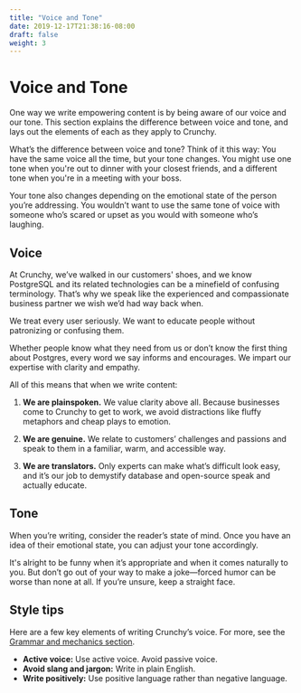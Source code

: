 ```yaml
---
title: "Voice and Tone"
date: 2019-12-17T21:38:16-08:00
draft: false
weight: 3
---
```


# Voice and Tone

One way we write empowering content is by being aware of our voice and our tone. This section explains the difference between voice and tone, and lays out the elements of each as they apply to Crunchy.

What’s the difference between voice and tone? Think of it this way: You have the same voice all the time, but your tone changes. You might use one tone when you're out to dinner with your closest friends, and a different tone when you're in a meeting with your boss.

Your tone also changes depending on the emotional state of the person you’re addressing. You wouldn’t want to use the same tone of voice with someone who’s scared or upset as you would with someone who’s laughing.

## Voice

At Crunchy, we’ve walked in our customers' shoes, and we know PostgreSQL and its related technologies can be a minefield of confusing terminology. That’s why we speak like the experienced and compassionate business partner we wish we’d had way back when.

We treat every user seriously. We want to educate people without patronizing or confusing them.

Whether people know what they need from us or don’t know the first thing about Postgres, every word we say informs and encourages. We impart our expertise with clarity and empathy.

All of this means that when we write content:

1. **We are plainspoken.** We value clarity above all. Because businesses come to Crunchy to get to work, we avoid distractions like fluffy metaphors and cheap plays to emotion.

2. **We are genuine.** We relate to customers’ challenges and passions and speak to them in a familiar, warm, and accessible way.

3. **We are translators.** Only experts can make what’s difficult look easy, and it’s our job to demystify database and open-source speak and actually educate.

## Tone

When you’re writing, consider the reader’s state of mind. <!--Are they confused and seeking our help on Twitter? --> Once you have an idea of their emotional state, you can adjust your tone accordingly.

It's alright to be funny when it’s appropriate and when it comes naturally to you. But don’t go out of your way to make a joke—forced humor can be worse than none at all. If you’re unsure, keep a straight face.

## Style tips

Here are a few key elements of writing Crunchy’s voice. For more, see the [Grammar and mechanics section](../04-grammar-and-mechanics/).

* **Active voice:** Use active voice. Avoid passive voice.
* **Avoid slang and jargon:** Write in plain English.
* **Write positively:** Use positive language rather than negative language.
